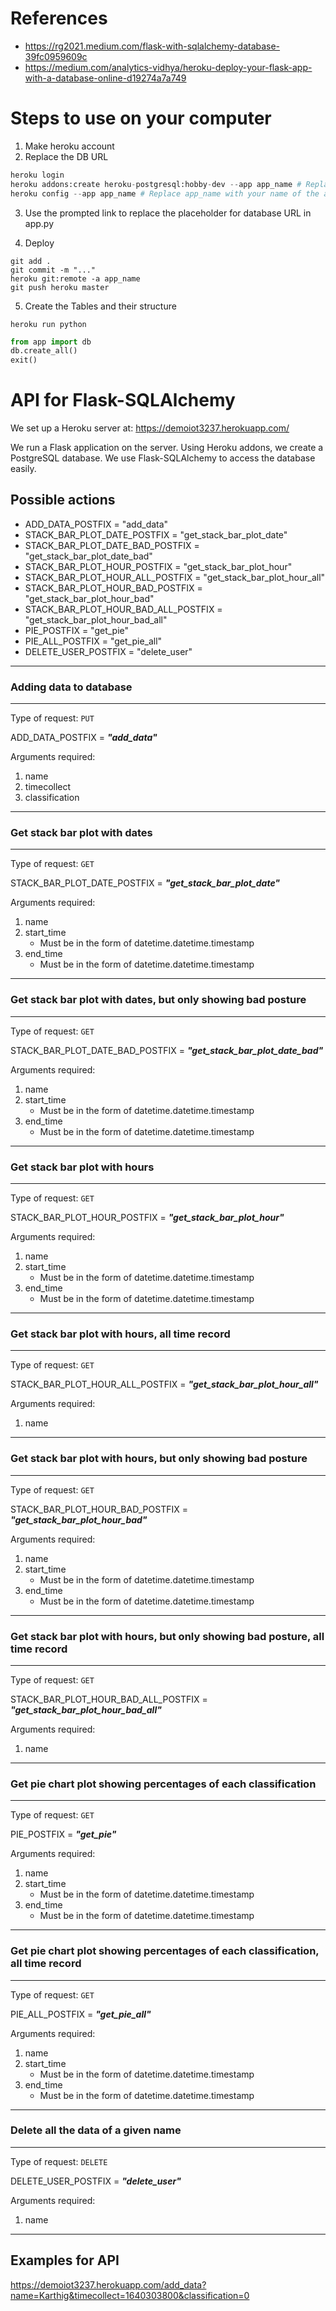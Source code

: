 # References
- https://rg2021.medium.com/flask-with-sqlalchemy-database-39fc0959609c
- https://medium.com/analytics-vidhya/heroku-deploy-your-flask-app-with-a-database-online-d19274a7a749

# Steps to use on your computer
1. Make heroku account
2. Replace the DB URL
```python
heroku login
heroku addons:create heroku-postgresql:hobby-dev --app app_name # Replace app_name with your name of the app
heroku config --app app_name # Replace app_name with your name of the app
```
3. Use the prompted link to replace the placeholder for database URL in app.py

4. Deploy
```
git add .
git commit -m "..."
heroku git:remote -a app_name
git push heroku master
```
5. Create the Tables and their structure
```
heroku run python
```
```python
from app import db
db.create_all()
exit()
```

# API for Flask-SQLAlchemy
We set up a Heroku server at: https://demoiot3237.herokuapp.com/

We run a Flask application on the server. Using Heroku addons, we create a PostgreSQL database. We use Flask-SQLAlchemy to access the database easily.

## Possible actions
- ADD_DATA_POSTFIX = "add_data"
- STACK_BAR_PLOT_DATE_POSTFIX = "get_stack_bar_plot_date"
- STACK_BAR_PLOT_DATE_BAD_POSTFIX = "get_stack_bar_plot_date_bad"
- STACK_BAR_PLOT_HOUR_POSTFIX = "get_stack_bar_plot_hour"
- STACK_BAR_PLOT_HOUR_ALL_POSTFIX = "get_stack_bar_plot_hour_all"
- STACK_BAR_PLOT_HOUR_BAD_POSTFIX = "get_stack_bar_plot_hour_bad"
- STACK_BAR_PLOT_HOUR_BAD_ALL_POSTFIX = "get_stack_bar_plot_hour_bad_all"
- PIE_POSTFIX = "get_pie"
- PIE_ALL_POSTFIX = "get_pie_all"
- DELETE_USER_POSTFIX = "delete_user"
---
### Adding data to database
---
Type of request: `PUT`

ADD_DATA_POSTFIX = ***"add_data"***

Arguments required:
1. name
2. timecollect
3. classification
---
### Get stack bar plot with dates
---
Type of request: `GET`

STACK_BAR_PLOT_DATE_POSTFIX = ***"get_stack_bar_plot_date"***

Arguments required:
1. name
2. start_time
    - Must be in the form of datetime.datetime.timestamp
3. end_time
    - Must be in the form of datetime.datetime.timestamp
---
### Get stack bar plot with dates, but only showing bad posture
---
Type of request: `GET`

STACK_BAR_PLOT_DATE_BAD_POSTFIX = ***"get_stack_bar_plot_date_bad"***

Arguments required:
1. name
2. start_time
    - Must be in the form of datetime.datetime.timestamp
3. end_time
    - Must be in the form of datetime.datetime.timestamp
---
### Get stack bar plot with hours
---
Type of request: `GET`

STACK_BAR_PLOT_HOUR_POSTFIX = ***"get_stack_bar_plot_hour"***

Arguments required:
1. name
2. start_time
    - Must be in the form of datetime.datetime.timestamp
3. end_time
    - Must be in the form of datetime.datetime.timestamp
---
### Get stack bar plot with hours, all time record
---
Type of request: `GET`

STACK_BAR_PLOT_HOUR_ALL_POSTFIX = ***"get_stack_bar_plot_hour_all"***

Arguments required:
1. name
---
### Get stack bar plot with hours, but only showing bad posture
---
Type of request: `GET`

STACK_BAR_PLOT_HOUR_BAD_POSTFIX = ***"get_stack_bar_plot_hour_bad"***

Arguments required:
1. name
2. start_time
    - Must be in the form of datetime.datetime.timestamp
3. end_time
    - Must be in the form of datetime.datetime.timestamp
---
### Get stack bar plot with hours, but only showing bad posture, all time record
---
Type of request: `GET`

STACK_BAR_PLOT_HOUR_BAD_ALL_POSTFIX = ***"get_stack_bar_plot_hour_bad_all"***

Arguments required:
1. name
---
### Get pie chart plot showing percentages of each classification
---
Type of request: `GET`

PIE_POSTFIX = ***"get_pie"***

Arguments required:
1. name
2. start_time
    - Must be in the form of datetime.datetime.timestamp
3. end_time
    - Must be in the form of datetime.datetime.timestamp
---
### Get pie chart plot showing percentages of each classification, all time record
---
Type of request: `GET`

PIE_ALL_POSTFIX = ***"get_pie_all"***

Arguments required:
1. name
2. start_time
    - Must be in the form of datetime.datetime.timestamp
3. end_time
    - Must be in the form of datetime.datetime.timestamp
---
### Delete all the data of a given name
---
Type of request: `DELETE`

DELETE_USER_POSTFIX = ***"delete_user"***

Arguments required:
1. name
---
## Examples for API

https://demoiot3237.herokuapp.com/add_data?name=Karthig&timecollect=1640303800&classification=0
